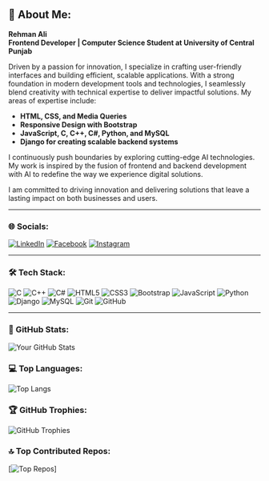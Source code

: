 ## 💫 About Me:  
**Rehman Ali**  
**Frontend Developer | Computer Science Student at University of Central Punjab**  

Driven by a passion for innovation, I specialize in crafting user-friendly interfaces and building efficient, scalable applications. With a strong foundation in modern development tools and technologies, I seamlessly blend creativity with technical expertise to deliver impactful solutions. My areas of expertise include:  

- **HTML, CSS, and Media Queries**  
- **Responsive Design with Bootstrap**  
- **JavaScript, C, C++, C#, Python, and MySQL**  
- **Django for creating scalable backend systems**  

I continuously push boundaries by exploring cutting-edge AI technologies. My work is inspired by the fusion of frontend and backend development with AI to redefine the way we experience digital solutions.  

I am committed to driving innovation and delivering solutions that leave a lasting impact on both businesses and users.  

---  

### 🌐 Socials:  
[![LinkedIn](https://img.shields.io/badge/LinkedIn-%230077B5.svg?logo=linkedin&logoColor=white)](https://www.linkedin.com/in/rehman-ali-20215a24a) [![Facebook](https://img.shields.io/badge/Facebook-%231877F2.svg?logo=facebook&logoColor=white)](https://www.facebook.com/profile.php?id=100040496742260&mibextid=ZbWKwL) [![Instagram](https://img.shields.io/badge/Instagram-%23E4405F.svg?logo=instagram&logoColor=white)](https://www.instagram.com/rehmanaly_/profilecard/?igsh=ejQ1ZWk3eHpuMndx)  

---  

### 🛠 Tech Stack:  
![C](https://img.shields.io/badge/-C-%23A8B9CC?style=for-the-badge&logo=c&logoColor=white) ![C++](https://img.shields.io/badge/-C++-%2300599C?style=for-the-badge&logo=c%2B%2B&logoColor=white) ![C#](https://img.shields.io/badge/-C%23-%23239120?style=for-the-badge&logo=c-sharp&logoColor=white) ![HTML5](https://img.shields.io/badge/-HTML5-%23E34F26?style=for-the-badge&logo=html5&logoColor=white) ![CSS3](https://img.shields.io/badge/-CSS3-%231572B6?style=for-the-badge&logo=css3&logoColor=white) ![Bootstrap](https://img.shields.io/badge/-Bootstrap-%23563D7C?style=for-the-badge&logo=bootstrap&logoColor=white) ![JavaScript](https://img.shields.io/badge/-JavaScript-%23F7DF1E?style=for-the-badge&logo=javascript&logoColor=black) ![Python](https://img.shields.io/badge/-Python-%233776AB?style=for-the-badge&logo=python&logoColor=white) ![Django](https://img.shields.io/badge/-Django-%23092E20?style=for-the-badge&logo=django&logoColor=white) ![MySQL](https://img.shields.io/badge/-MySQL-%2300f?style=for-the-badge&logo=mysql&logoColor=white) ![Git](https://img.shields.io/badge/-Git-%23F05033?style=for-the-badge&logo=git&logoColor=white) ![GitHub](https://img.shields.io/badge/-GitHub-%23181717?style=for-the-badge&logo=github&logoColor=white)

---

### 🦸 GitHub Stats:  
![Your GitHub Stats](https://github-readme-stats.vercel.app/api?username=rehmanaly0051&show_icons=true&count_private=true)

### 💻 Top Languages:  
![Top Langs](https://github-readme-stats.vercel.app/api/top-langs/?username=rehmanaly0051&layout=compact&hide=html,css,c#)

### 🏆 GitHub Trophies:  
![GitHub Trophies](https://github-profile-trophy.vercel.app/?username=rehmanaly0051)

### 🔝 Top Contributed Repos:  
[![Top Repos](https://github-readme-stats.vercel.app/api/top-repos/?username=rehmanaly0051)]
